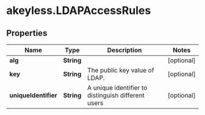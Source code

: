 # akeyless.LDAPAccessRules

## Properties

Name | Type | Description | Notes
------------ | ------------- | ------------- | -------------
**alg** | **String** |  | [optional] 
**key** | **String** | The public key value of LDAP. | [optional] 
**uniqueIdentifier** | **String** | A unique identifier to distinguish different users | [optional] 


